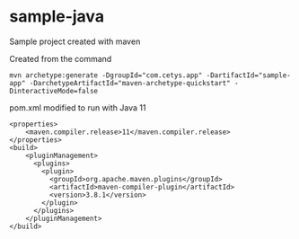 # sample-java
Sample project created with maven

Created from the command 

`mvn archetype:generate -DgroupId="com.cetys.app" -DartifactId="sample-app" -DarchetypeArtifactId="maven-archetype-quickstart" -DinteractiveMode=false`

pom.xml modified to run with Java 11

```  
<properties>
    <maven.compiler.release>11</maven.compiler.release>
</properties>
<build>
    <pluginManagement>
      <plugins>
        <plugin>
          <groupId>org.apache.maven.plugins</groupId>
          <artifactId>maven-compiler-plugin</artifactId>
          <version>3.8.1</version>
        </plugin>
      </plugins>
    </pluginManagement>
</build>
```